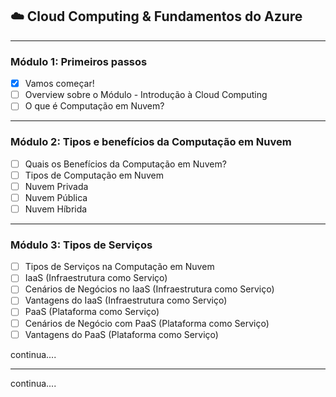 ## ☁️ Cloud Computing & Fundamentos do Azure

---

### Módulo 1: Primeiros passos

- [x] Vamos começar!
- [ ] Overview sobre o Módulo - Introdução à Cloud Computing
- [ ] O que é Computação em Nuvem?

---

### Módulo 2: Tipos e benefícios da Computação em Nuvem

- [ ] Quais os Benefícios da Computação em Nuvem?
- [ ] Tipos de Computação em Nuvem
- [ ] Nuvem Privada
- [ ] Nuvem Pública
- [ ] Nuvem Híbrida

---

### Módulo 3: Tipos de Serviços

- [ ] Tipos de Serviços na Computação em Nuvem
- [ ] IaaS (Infraestrutura como Serviço)
- [ ] Cenários de Negócios no IaaS (Infraestrutura como Serviço)
- [ ] Vantagens do IaaS (Infraestrutura como Serviço)              
- [ ] PaaS (Plataforma como Serviço)
- [ ] Cenários de Negócio com PaaS (Plataforma como Serviço)
- [ ] Vantagens do PaaS (Plataforma como Serviço)  

continua....  

---

continua....  
